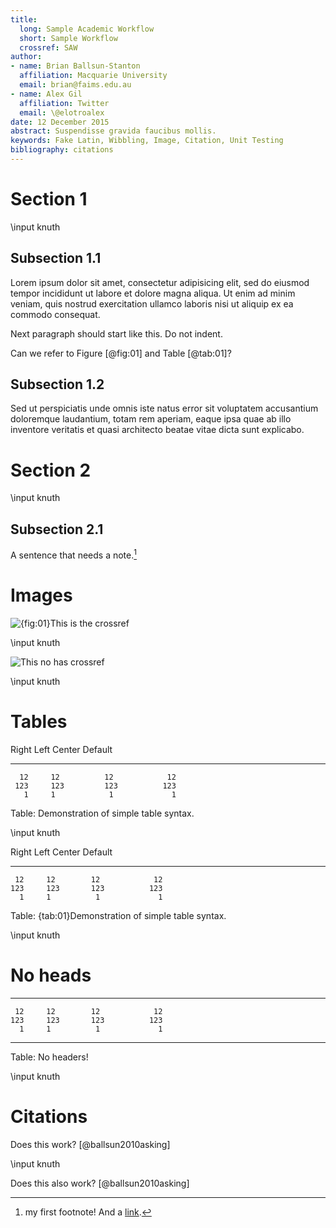 ```yaml
--- 
title: 
  long: Sample Academic Workflow
  short: Sample Workflow
  crossref: SAW
author: 
- name: Brian Ballsun-Stanton
  affiliation: Macquarie University
  email: brian@faims.edu.au
- name: Alex Gil
  affiliation: Twitter
  email: \@elotroalex
date: 12 December 2015
abstract: Suspendisse gravida faucibus mollis. 
keywords: Fake Latin, Wibbling, Image, Citation, Unit Testing
bibliography: citations
---
```



# Section 1  

\input knuth

## Subsection 1.1  
Lorem ipsum dolor sit amet, consectetur adipisicing elit, sed do eiusmod tempor incididunt ut labore et dolore magna aliqua. Ut enim ad minim veniam, quis nostrud exercitation ullamco laboris nisi ut aliquip ex ea commodo consequat.

Next paragraph should start like this. Do not indent.

Can we refer to Figure [@fig:01] and Table [@tab:01]?

## Subsection 1.2
Sed ut perspiciatis unde omnis iste natus error sit voluptatem accusantium doloremque laudantium, totam rem aperiam, eaque  ipsa quae ab illo inventore veritatis et quasi architecto beatae vitae dicta sunt explicabo.

# Section 2

\input knuth

## Subsection 2.1
A sentence that needs a note.[^1] 

# Images

![{fig:01}This is the crossref](https://www.fedarch.org/wordpress/wp-content/uploads//2014/03/faimsLogoNoBorder1.png)

\input knuth

![This no has crossref](https://www.fedarch.org/wordpress/wp-content/uploads//2014/03/faimsLogoNoBorder1.png)

\input knuth

# Tables

   Right     Left       Center     Default
--------     ------- -----------   -------
      12     12          12            12
     123     123         123          123
       1     1            1             1

Table:  Demonstration of simple table syntax.

\input knuth

  Right     Left     Center     Default
-------     ------ ----------   -------
     12     12        12            12
    123     123       123          123
      1     1          1             1

Table:  {tab:01}Demonstration of simple table syntax.

\input knuth

# No heads 

-------     ------ ----------   -------
     12     12        12            12
    123     123       123          123
      1     1          1             1
-------     ------ ----------   -------

Table: No headers!      

\input knuth



# Citations

Does this work? [@ballsun2010asking]

\input knuth

Does this also work? [@ballsun2010asking]


[^1]: my first footnote! And a [link](https://www.eff.org/).